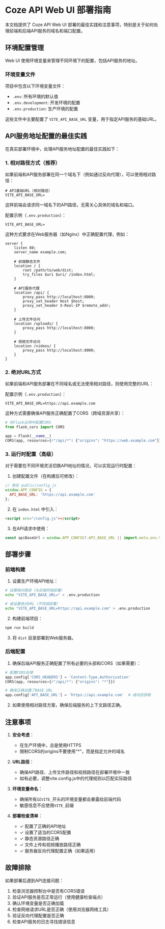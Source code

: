 # Coze API Web UI 部署指南

本文档提供了 Coze API Web UI 部署的最佳实践和注意事项，特别是关于如何处理前端和后端API服务的域名和端口配置。

## 环境配置管理

Web UI 使用环境变量来管理不同环境下的配置，包括API服务的地址。

### 环境变量文件

项目中包含以下环境变量文件：

- `.env`: 所有环境的默认值
- `.env.development`: 开发环境的配置
- `.env.production`: 生产环境的配置

这些文件中主要配置了 `VITE_API_BASE_URL` 变量，用于指定API服务的基础URL。

## API服务地址配置的最佳实践

在真实部署环境中，处理API服务地址配置的最佳实践如下：

### 1. 相对路径方式（推荐）

如果前端和API服务部署在同一个域名下（例如通过反向代理），可以使用相对路径：

```
# API基础URL（相对路径）
VITE_API_BASE_URL=
```

这样前端会请求同一域名下的API路径，无需关心具体的域名和端口。

配置示例（`.env.production`）：
```
VITE_API_BASE_URL=
```

这种方式要求在Web服务器（如Nginx）中正确配置代理，例如：

```nginx
server {
    listen 80;
    server_name example.com;

    # 前端静态文件
    location / {
        root /path/to/web/dist;
        try_files $uri $uri/ /index.html;
    }

    # API服务代理
    location /api/ {
        proxy_pass http://localhost:8000;
        proxy_set_header Host $host;
        proxy_set_header X-Real-IP $remote_addr;
    }

    # 上传文件访问
    location /uploads/ {
        proxy_pass http://localhost:8000;
    }

    # 视频文件访问
    location /videos/ {
        proxy_pass http://localhost:8000;
    }
}
```

### 2. 绝对URL方式

如果前端和API服务部署在不同域名或无法使用相对路径，则使用完整的URL：

配置示例（`.env.production`）：
```
VITE_API_BASE_URL=https://api.example.com
```

这种方式需要确保API服务正确配置了CORS（跨域资源共享）：

```python
# 在Flask应用中配置CORS
from flask_cors import CORS

app = Flask(__name__)
CORS(app, resources={r"/api/*": {"origins": "https://web.example.com"}})
```

### 3. 运行时配置（高级）

对于需要在不同环境灵活切换API地址的情况，可以实现运行时配置：

1. 创建配置文件（在构建后可修改）：

```javascript
// 放在 public/config.js
window.APP_CONFIG = {
  API_BASE_URL: 'https://api.example.com'
};
```

2. 在 `index.html` 中引入：

```html
<script src="/config.js"></script>
```

3. 在API请求中使用：

```javascript
const apiBaseUrl = window.APP_CONFIG?.API_BASE_URL || import.meta.env.VITE_API_BASE_URL;
```

## 部署步骤

### 前端构建

1. 设置生产环境API地址：

```bash
# 设置相对路径（与后端同域部署）
echo "VITE_API_BASE_URL=" > .env.production

# 或设置绝对URL（不同域部署）
echo "VITE_API_BASE_URL=https://api.example.com" > .env.production
```

2. 构建前端项目：

```bash
npm run build
```

3. 将 `dist` 目录部署到Web服务器。

### 后端配置

1. 确保后端API服务正确配置了所有必要的头部和CORS（如果需要）：

```python
# 配置CORS处理
app.config['CORS_HEADERS'] = 'Content-Type,Authorization'
CORS(app, resources={r"/api/*": {"origins": "*"}})

# 确保正确设置了BASE_URL
app.config['API_BASE_URL'] = 'https://api.example.com'  # 或动态获取
```

2. 如果使用相对路径方案，确保后端服务的上下文路径正确。

## 注意事项

1. **安全考虑**：
   - 在生产环境中，总是使用HTTPS
   - 限制CORS的origins不要使用"*"，而是指定允许的域名

2. **URL路径**：
   - 确保API路径、上传文件路径和视频路径在部署环境中一致
   - 如有必要，调整vite.config.js中的代理规则以匹配实际路径

3. **环境变量命名**：
   - 确保所有以`VITE_`开头的环境变量都会暴露给前端代码
   - 敏感信息不应使用`VITE_`前缀

4. **部署检查清单**：
   - ✓ 配置了正确的API地址
   - ✓ 设置了适当的CORS配置
   - ✓ 静态资源路径正确
   - ✓ 文件上传和视频播放路径正确
   - ✓ 服务器反向代理配置正确（如果适用）

## 故障排除

如果部署后遇到API连接问题：

1. 检查浏览器控制台中是否有CORS错误
2. 验证API服务是否正常运行（使用健康检查端点）
3. 确认环境变量是否正确加载
4. 检查网络请求URL是否正确（使用浏览器网络工具）
5. 验证反向代理配置是否正确
6. 检查API服务的日志寻找错误信息 